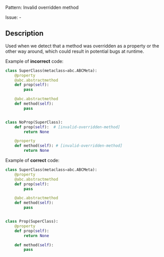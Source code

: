 Pattern: Invalid overridden method

Issue: -

## Description

Used when we detect that a method was overridden as a property or the other way around, which could result in potential bugs at runtime.

Example of **incorrect** code:

```python
class SuperClass(metaclass=abc.ABCMeta):
    @property
    @abc.abstractmethod
    def prop(self):
        pass

    @abc.abstractmethod
    def method(self):
        pass


class NoProp(SuperClass):
    def prop(self):  # [invalid-overridden-method]
        return None

    @property
    def method(self): # [invalid-overridden-method]
        return None
```

Example of **correct** code:

```python
class SuperClass(metaclass=abc.ABCMeta):
    @property
    @abc.abstractmethod
    def prop(self):
        pass

    @abc.abstractmethod
    def method(self):
        pass


class Prop(SuperClass):
    @property
    def prop(self):
        return None

    def method(self):
        pass
```